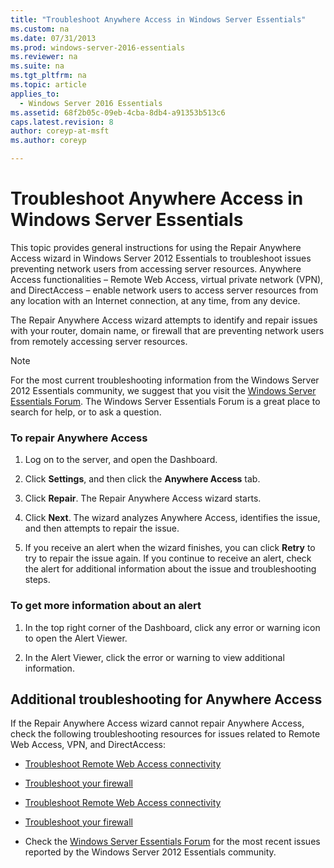 ```yaml
---
title: "Troubleshoot Anywhere Access in Windows Server Essentials"
ms.custom: na
ms.date: 07/31/2013
ms.prod: windows-server-2016-essentials
ms.reviewer: na
ms.suite: na
ms.tgt_pltfrm: na
ms.topic: article
applies_to: 
  - Windows Server 2016 Essentials
ms.assetid: 68f2b05c-09eb-4cba-8db4-a91353b513c6
caps.latest.revision: 8
author: coreyp-at-msft
ms.author: coreyp

---
```

# Troubleshoot Anywhere Access in Windows Server Essentials
This topic provides general instructions for using the Repair Anywhere Access wizard in  Windows Server 2012 Essentials to troubleshoot issues preventing network users from accessing server resources. Anywhere Access functionalities – Remote Web Access, virtual private network (VPN), and DirectAccess – enable network users to access server resources from any location with an Internet connection, at any time, from any device.  
  
 The Repair Anywhere Access wizard attempts to identify and repair issues with your router, domain name, or firewall that are preventing network users from remotely accessing server resources.  
  
> [!NOTE]
>  For the most current troubleshooting information from the  Windows Server 2012 Essentials community, we suggest that you visit the [Windows Server Essentials Forum](http://social.technet.microsoft.com/Forums/winserveressentials/threads). The Windows Server Essentials Forum is a great place to search for help, or to ask a question.  
  
### To repair Anywhere Access  
  
1.  Log on to the server, and open the Dashboard.  
  
2.  Click **Settings**, and then click the **Anywhere Access** tab.  
  
3.  Click **Repair**. The Repair Anywhere Access wizard starts.  
  
4.  Click **Next**. The wizard analyzes Anywhere Access, identifies the issue, and then attempts to repair the issue.  
  
5.  If you receive an alert when the wizard finishes, you can click **Retry** to try to repair the issue again. If you continue to receive an alert, check the alert for additional information about the issue and troubleshooting steps.  
  
### To get more information about an alert  
  
1.  In the top right corner of the Dashboard, click any error or warning icon to open the Alert Viewer.  
  
2.  In the Alert Viewer, click the error or warning to view additional information.  
  
## Additional troubleshooting for Anywhere Access  
 If the Repair Anywhere Access wizard cannot repair Anywhere Access, check the following troubleshooting resources for issues related to Remote Web Access, VPN, and DirectAccess:  
  

-   [Troubleshoot Remote Web Access connectivity](Troubleshoot-Remote-Web-Access-connectivity-in-Windows-Server-Essentials.md)  
  
-   [Troubleshoot your firewall](Troubleshoot-your-firewall-in-Windows-Server-Essentials.md)  

-   [Troubleshoot Remote Web Access connectivity](../support/Troubleshoot-Remote-Web-Access-connectivity-in-Windows-Server-Essentials.md)  
  
-   [Troubleshoot your firewall](../support/Troubleshoot-your-firewall-in-Windows-Server-Essentials.md)  

  
-   Check the [Windows Server Essentials Forum](http://social.technet.microsoft.com/Forums/winserveressentials/threads) for the most recent issues reported by the  Windows Server 2012 Essentials community.
